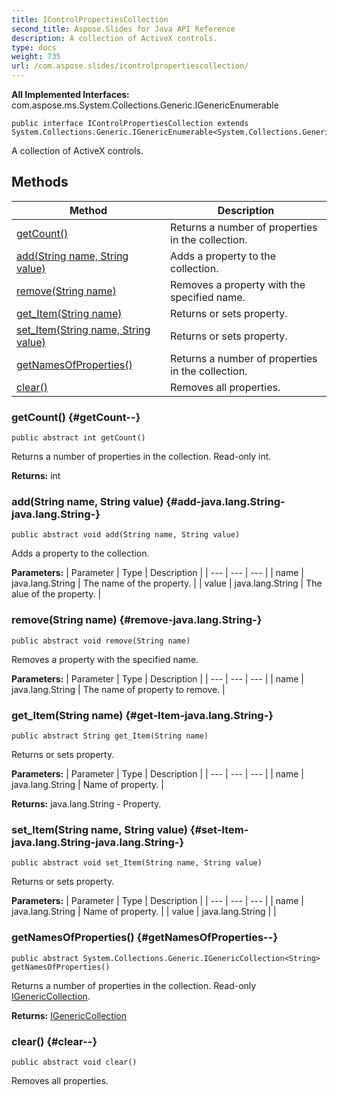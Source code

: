 ```yaml
---
title: IControlPropertiesCollection
second_title: Aspose.Slides for Java API Reference
description: A collection of ActiveX controls.
type: docs
weight: 735
url: /com.aspose.slides/icontrolpropertiescollection/
---
```

**All Implemented Interfaces:**
com.aspose.ms.System.Collections.Generic.IGenericEnumerable
```
public interface IControlPropertiesCollection extends System.Collections.Generic.IGenericEnumerable<System.Collections.Generic.KeyValuePair<String,String>>
```

A collection of ActiveX controls.
## Methods

| Method | Description |
| --- | --- |
| [getCount()](#getCount--) | Returns a number of properties in the collection. |
| [add(String name, String value)](#add-java.lang.String-java.lang.String-) | Adds a property to the collection. |
| [remove(String name)](#remove-java.lang.String-) | Removes a property with the specified name. |
| [get_Item(String name)](#get-Item-java.lang.String-) | Returns or sets property. |
| [set_Item(String name, String value)](#set-Item-java.lang.String-java.lang.String-) | Returns or sets property. |
| [getNamesOfProperties()](#getNamesOfProperties--) | Returns a number of properties in the collection. |
| [clear()](#clear--) | Removes all properties. |
### getCount() {#getCount--}
```
public abstract int getCount()
```


Returns a number of properties in the collection. Read-only int.

**Returns:**
int
### add(String name, String value) {#add-java.lang.String-java.lang.String-}
```
public abstract void add(String name, String value)
```


Adds a property to the collection.

**Parameters:**
| Parameter | Type | Description |
| --- | --- | --- |
| name | java.lang.String | The name of the property. |
| value | java.lang.String | The alue of the property. |

### remove(String name) {#remove-java.lang.String-}
```
public abstract void remove(String name)
```


Removes a property with the specified name.

**Parameters:**
| Parameter | Type | Description |
| --- | --- | --- |
| name | java.lang.String | The name of property to remove. |

### get_Item(String name) {#get-Item-java.lang.String-}
```
public abstract String get_Item(String name)
```


Returns or sets property.

**Parameters:**
| Parameter | Type | Description |
| --- | --- | --- |
| name | java.lang.String | Name of property. |

**Returns:**
java.lang.String - Property.
### set_Item(String name, String value) {#set-Item-java.lang.String-java.lang.String-}
```
public abstract void set_Item(String name, String value)
```


Returns or sets property.

**Parameters:**
| Parameter | Type | Description |
| --- | --- | --- |
| name | java.lang.String | Name of property. |
| value | java.lang.String |  |

### getNamesOfProperties() {#getNamesOfProperties--}
```
public abstract System.Collections.Generic.IGenericCollection<String> getNamesOfProperties()
```


Returns a number of properties in the collection. Read-only [IGenericCollection](../../com.aspose.slides/igenericcollection).

**Returns:**
[IGenericCollection](../../com.aspose.ms.system.collections.generic/igenericcollection)
### clear() {#clear--}
```
public abstract void clear()
```


Removes all properties.

